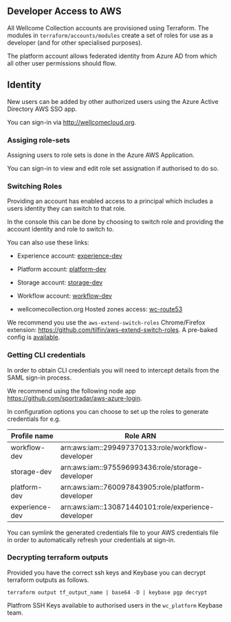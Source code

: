 ## Developer Access to AWS

All Wellcome Collection accounts are provisioned using Terraform. The modules in `terraform/accounts/modules` create a set of roles for use as a developer (and for other specialised purposes).

The platform account allows federated identity from Azure AD from which all other user permissions should flow.

## Identity

New users can be added by other authorized users using the Azure Active Directory AWS SSO app.

You can sign-in via http://wellcomecloud.org.

### Assiging role-sets

Assigning users to role sets is done in the Azure AWS Application.

You can sign-in to view and edit role set assignation if authorised to do so.

### Switching Roles

Providing an account has enabled access to a principal which includes a users identity they can switch to that role.

In the console this can be done by choosing to switch role and providing the account identity and role to switch to.

You can also use these links:

- Experience account: [experience-dev](https://signin.aws.amazon.com/switchrole?roleName=experience-dev&account=130871440101)

- Platform account: [platform-dev](https://signin.aws.amazon.com/switchrole?roleName=platform-dev&account=760097843905)

- Storage account: [storage-dev](https://signin.aws.amazon.com/switchrole?roleName=storage-dev&account=975596993436)

- Workflow account: [workflow-dev](https://signin.aws.amazon.com/switchrole?roleName=workflow-dev&account=299497370133)

- wellcomecollection.org Hosted zones access: [wc-route53](https://signin.aws.amazon.com/switchrole?roleName=wellcomecollection-assume_role_hosted_zone_update&account=250790015188)

We recommend you use the `aws-extend-switch-roles` Chrome/Firefox extension: https://github.com/tilfin/aws-extend-switch-roles. A pre-baked config is [available](extension_config).

### Getting CLI credentials

In order to obtain CLI credentials you will need to intercept details from the SAML sign-in process.

We recommend using the following node app https://github.com/sportradar/aws-azure-login.

In configuration options you can choose to set up the roles to generate credentials for e.g.

| Profile name      | Role ARN
|---                |---                                                    |
| workflow-dev      | arn:aws:iam::299497370133:role/workflow-developer     |
| storage-dev       | arn:aws:iam::975596993436:role/storage-developer      |
| platform-dev      | arn:aws:iam::760097843905:role/platform-developer     |
| experience-dev    | arn:aws:iam::130871440101:role/experience-developer   |

You can symlink the generated credentials file to your AWS credentials file in order to automatically refresh your credentials at sign-in.

### Decrypting terraform outputs

Provided you have the correct ssh keys and Keybase you can decrypt terraform outputs as follows.

```
terraform output tf_output_name | base64 -D | keybase pgp decrypt
```

Platfrom SSH Keys available to authorised users in the `wc_platform` Keybase team.
